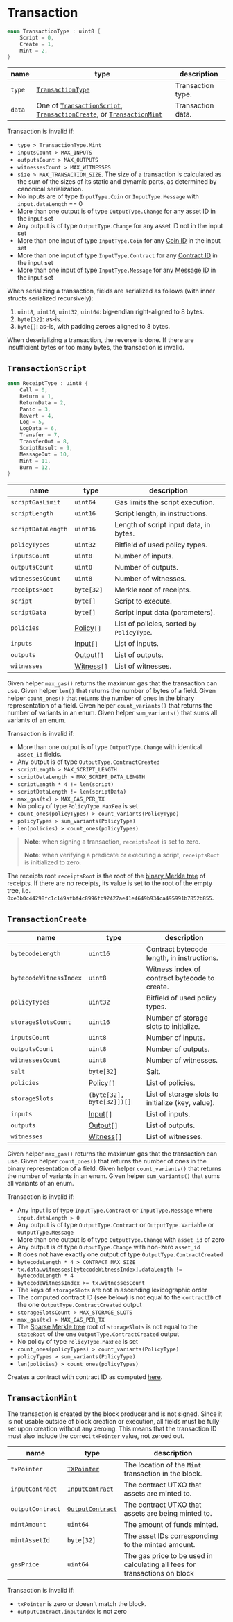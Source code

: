 # Transaction

```c++
enum TransactionType : uint8 {
    Script = 0,
    Create = 1,
    Mint = 2,
}
```

| name   | type                                                                                                                            | description       |
|--------|---------------------------------------------------------------------------------------------------------------------------------|-------------------|
| `type` | [`TransactionType`](#transaction)                                                                                                 | Transaction type. |
| `data` | One of [`TransactionScript`](#transactionscript), [`TransactionCreate`](#transactioncreate), or [`TransactionMint`](#transactionmint) | Transaction data. |

Transaction is invalid if:

- `type > TransactionType.Mint`
- `inputsCount > MAX_INPUTS`
- `outputsCount > MAX_OUTPUTS`
- `witnessesCount > MAX_WITNESSES`
- `size > MAX_TRANSACTION_SIZE`. The size of a transaction is calculated as the sum of the sizes of its static and dynamic parts, as determined by canonical serialization.
- No inputs are of type `InputType.Coin` or `InputType.Message` with `input.dataLength` == 0
- More than one output is of type `OutputType.Change` for any asset ID in the input set
- Any output is of type `OutputType.Change` for any asset ID not in the input set
- More than one input of type `InputType.Coin` for any [Coin ID](../identifiers/utxo-id.md#coin-id) in the input set
- More than one input of type `InputType.Contract` for any [Contract ID](../identifiers/utxo-id.md#contract-id) in the input set
- More than one input of type `InputType.Message` for any [Message ID](../identifiers/utxo-id.md#message-id) in the input set

When serializing a transaction, fields are serialized as follows (with inner structs serialized recursively):

1. `uint8`, `uint16`, `uint32`, `uint64`: big-endian right-aligned to 8 bytes.
1. `byte[32]`: as-is.
1. `byte[]`: as-is, with padding zeroes aligned to 8 bytes.

When deserializing a transaction, the reverse is done. If there are insufficient bytes or too many bytes, the transaction is invalid.

## `TransactionScript`

```c++
enum ReceiptType : uint8 {
    Call = 0,
    Return = 1,
    ReturnData = 2,
    Panic = 3,
    Revert = 4,
    Log = 5,
    LogData = 6,
    Transfer = 7,
    TransferOut = 8,
    ScriptResult = 9,
    MessageOut = 10,
    Mint = 11,
    Burn = 12,
}
```

| name               | type                        | description                             |
|--------------------|-----------------------------|-----------------------------------------|
| `scriptGasLimit`   | `uint64`                    | Gas limits the script execution.        |
| `scriptLength`     | `uint16`                    | Script length, in instructions.         |
| `scriptDataLength` | `uint16`                    | Length of script input data, in bytes.  |
| `policyTypes`      | `uint32`                    | Bitfield of used policy types.          |
| `inputsCount`      | `uint8`                     | Number of inputs.                       |
| `outputsCount`     | `uint8`                     | Number of outputs.                      |
| `witnessesCount`   | `uint8`                     | Number of witnesses.                    |
| `receiptsRoot`     | `byte[32]`                  | Merkle root of receipts.                |
| `script`           | `byte[]`                    | Script to execute.                      |
| `scriptData`       | `byte[]`                    | Script input data (parameters).         |
| `policies`         | [Policy](./policy.md)`[]`   | List of policies, sorted by `PolicyType`. |
| `inputs`           | [Input](./input.md)`[]`     | List of inputs.                         |
| `outputs`          | [Output](./output.md)`[]`   | List of outputs.                        |
| `witnesses`        | [Witness](./witness.md)`[]` | List of witnesses.                      |

Given helper `max_gas()` returns the maximum gas that the transaction can use.
Given helper `len()` that returns the number of bytes of a field.
Given helper `count_ones()` that returns the number of ones in the binary representation of a field.
Given helper `count_variants()` that returns the number of variants in an enum.
Given helper `sum_variants()` that sums all variants of an enum.

Transaction is invalid if:

- More than one output is of type `OutputType.Change` with identical `asset_id` fields.
- Any output is of type `OutputType.ContractCreated`
- `scriptLength > MAX_SCRIPT_LENGTH`
- `scriptDataLength > MAX_SCRIPT_DATA_LENGTH`
- `scriptLength * 4 != len(script)`
- `scriptDataLength != len(scriptData)`
- `max_gas(tx) > MAX_GAS_PER_TX`
- No policy of type `PolicyType.MaxFee` is set
- `count_ones(policyTypes) > count_variants(PolicyType)`
- `policyTypes > sum_variants(PolicyType)`
- `len(policies) > count_ones(policyTypes)`

> **Note:** when signing a transaction, `receiptsRoot` is set to zero.
>
> **Note:** when verifying a predicate or executing a script, `receiptsRoot` is initialized to zero.

The receipts root `receiptsRoot` is the root of the [binary Merkle tree](../protocol/cryptographic-primitives.md#binary-merkle-tree) of receipts. If there are no receipts, its value is set to the root of the empty tree, i.e. `0xe3b0c44298fc1c149afbf4c8996fb92427ae41e4649b934ca495991b7852b855`.

## `TransactionCreate`

| name                   | type                        | description                                       |
|------------------------|-----------------------------|---------------------------------------------------|
| `bytecodeLength`       | `uint16`                    | Contract bytecode length, in instructions.        |
| `bytecodeWitnessIndex` | `uint8`                     | Witness index of contract bytecode to create.     |
| `policyTypes`          | `uint32`                    | Bitfield of used policy types.                    |
| `storageSlotsCount`    | `uint16`                    | Number of storage slots to initialize.            |
| `inputsCount`          | `uint8`                     | Number of inputs.                                 |
| `outputsCount`         | `uint8`                     | Number of outputs.                                |
| `witnessesCount`       | `uint8`                     | Number of witnesses.                              |
| `salt`                 | `byte[32]`                  | Salt.                                             |
| `policies`             | [Policy](./policy.md)`[]`   | List of policies.                                 |
| `storageSlots`         | `(byte[32], byte[32]])[]`   | List of storage slots to initialize (key, value). |
| `inputs`               | [Input](./input.md)`[]`     | List of inputs.                                   |
| `outputs`              | [Output](./output.md)`[]`   | List of outputs.                                  |
| `witnesses`            | [Witness](./witness.md)`[]` | List of witnesses.                                |

Given helper `max_gas()` returns the maximum gas that the transaction can use.
Given helper `count_ones()` that returns the number of ones in the binary representation of a field.
Given helper `count_variants()` that returns the number of variants in an enum.
Given helper `sum_variants()` that sums all variants of an enum.

Transaction is invalid if:

- Any input is of type `InputType.Contract` or `InputType.Message` where `input.dataLength > 0`
- Any output is of type `OutputType.Contract` or `OutputType.Variable` or `OutputType.Message`
- More than one output is of type `OutputType.Change` with `asset_id` of zero
- Any output is of type `OutputType.Change` with non-zero `asset_id`
- It does not have exactly one output of type `OutputType.ContractCreated`
- `bytecodeLength * 4 > CONTRACT_MAX_SIZE`
- `tx.data.witnesses[bytecodeWitnessIndex].dataLength != bytecodeLength * 4`
- `bytecodeWitnessIndex >= tx.witnessesCount`
- The keys of `storageSlots` are not in ascending lexicographic order
- The computed contract ID (see below) is not equal to the `contractID` of the one `OutputType.ContractCreated` output
- `storageSlotsCount > MAX_STORAGE_SLOTS`
- `max_gas(tx) > MAX_GAS_PER_TX`
- The [Sparse Merkle tree](../protocol/cryptographic-primitives.md#sparse-merkle-tree) root of `storageSlots` is not equal to the `stateRoot` of the one `OutputType.ContractCreated` output
- No policy of type `PolicyType.MaxFee` is set
- `count_ones(policyTypes) > count_variants(PolicyType)`
- `policyTypes > sum_variants(PolicyType)`
- `len(policies) > count_ones(policyTypes)`

Creates a contract with contract ID as computed [here](../identifiers/contract-id.md).

## `TransactionMint`

The transaction is created by the block producer and is not signed. Since it is not usable outside of block creation or execution, all fields must be fully set upon creation without any zeroing.
This means that the transaction ID must also include the correct `txPointer` value, not zeroed out.

| name             | type                            | description                                                                |
|------------------|---------------------------------|----------------------------------------------------------------------------|
| `txPointer`      | [`TXPointer`](./tx-pointer.md)  | The location of the `Mint` transaction in the block.                       |
| `inputContract`  | [`InputContract`](./input.md)   | The contract UTXO that assets are minted to.                               |
| `outputContract` | [`OutputContract`](./output.md) | The contract UTXO that assets are being minted to.                         |
| `mintAmount`     | `uint64`                        | The amount of funds minted.                                                |
| `mintAssetId`    | `byte[32]`                      | The asset IDs corresponding to the minted amount.                          |
| `gasPrice`       | `uint64`                        | The gas price to be used in calculating all fees for transactions on block |

Transaction is invalid if:

- `txPointer` is zero or doesn't match the block.
- `outputContract.inputIndex` is not zero
